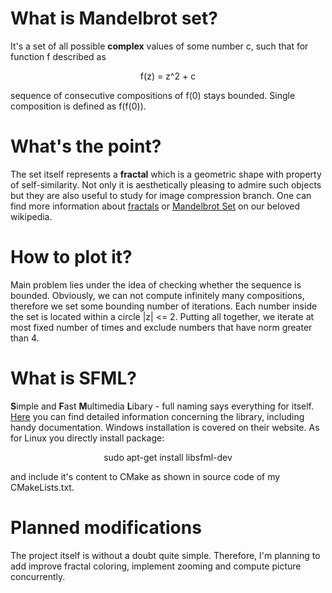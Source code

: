 # What is Mandelbrot set?

It's a set of all possible **complex** values of some number c, such that for function f described as

<p align="center">
  f(z) = z^2 + c
</p>

sequence of consecutive compositions of f(0) stays bounded. Single composition is defined as f(f(0)).

# What's the point?

The set itself represents a **fractal** which is a geometric shape with property of self-similarity. Not only it
is aesthetically pleasing to admire such objects but they are also useful to study for image compression branch.
One can find more information about [fractals](https://en.wikipedia.org/wiki/Fractal)
or [Mandelbrot Set](https://en.wikipedia.org/wiki/Mandelbrot_set) on our beloved wikipedia.

# How to plot it?

Main problem lies under the idea of checking whether the sequence is bounded. Obviously, we can not compute infinitely many compositions,
therefore we set some bounding number of iterations. Each number inside the set is located within a circle |z| <= 2.
Putting all together, we iterate at most fixed number of times and exclude numbers that have norm greater than 4.

# What is SFML?

**S**imple and **F**ast **M**ultimedia **L**ibary - full naming says everything for itself. [Here](https://www.sfml-dev.org/) you can find detailed
information concerning the library, including handy documentation. Windows installation is covered on their website. As for Linux you directly install package:

<p align="center">
  sudo apt-get install libsfml-dev
</p>

and include it's content to CMake as shown in source code of my CMakeLists.txt.

# Planned modifications

The project itself is without a doubt quite simple. Therefore, I'm planning to add improve fractal coloring, implement zooming and compute picture concurrently.
